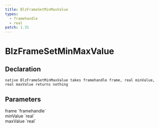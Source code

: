 ```yaml
---
title: BlzFrameSetMinMaxValue
types:
  - framehandle
  - real
patch: 1.31
---
```


# BlzFrameSetMinMaxValue

## Declaration

```
native BlzFrameSetMinMaxValue takes framehandle frame, real minValue, real maxValue returns nothing
```

## Parameters
<dl>
  <dt>frame `framehandle`</dt>
  <dd></dd>

  <dt>minValue `real`</dt>
  <dd></dd>

  <dt>maxValue `real`</dt>
  <dd></dd>
</dl>